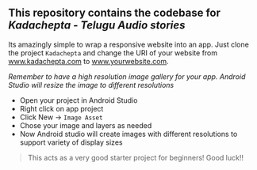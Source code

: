 ## This repository contains the codebase for *Kadachepta - Telugu Audio stories*  

Its amazingly simple to wrap a responsive website into an app. Just clone the project `Kadachepta` and change the URI of your website from www.kadachepta.com to www.yourwebsite.com.


*Remember to have a high resolution image gallery for your app. Android Studio will resize the image to different resolutions*

* Open your project in Android Studio
* Right click on app project
* Click New -> `Image Asset`
* Chose your image and layers as needed
* Now Android studio will create images with different resolutions to support variety of display sizes

> This acts as a very good starter project for beginners! Good luck!!

